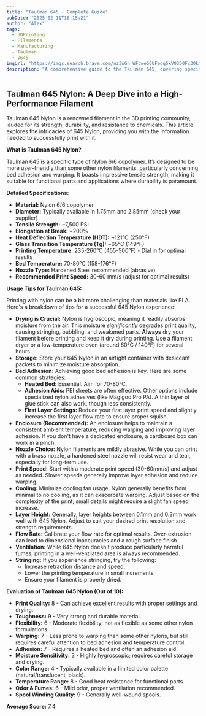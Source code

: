 ```yaml
---
title: "Taulman 645 - Complete Guide"
pubDate: "2025-02-11T16:15:21"
author: "Alex"
tags:
  - 3DPrinting
  - Filaments
  - Manufacturing
  - Taulman
  - V645
imgUrl: "https://imgs.search.brave.com/nz3wGn_WFcweG6UFegq5kV03D0Fc30kmW_uvVMOdkdI/rs:fit:860:0:0:0/g:ce/aHR0cHM6Ly9tLm1l/ZGlhLWFtYXpvbi5j/b20vaW1hZ2VzL0kv/NjF2eHlFUXlxbVMu/anBn"
description: "A comprehensive guide to the Taulman 645, covering specifications, usage tips, and comparisons with similar products."
---
```


## Taulman 645 Nylon: A Deep Dive into a High-Performance Filament

Taulman 645 Nylon is a renowned filament in the 3D printing community, lauded for its strength, durability, and resistance to chemicals. This article explores the intricacies of 645 Nylon, providing you with the information needed to successfully print with it.

**What is Taulman 645 Nylon?**

Taulman 645 is a specific type of Nylon 6/6 copolymer. It’s designed to be more user-friendly than some other nylon filaments, particularly concerning bed adhesion and warping. It boasts impressive tensile strength, making it suitable for functional parts and applications where durability is paramount.

**Detailed Specifications:**

*   **Material:** Nylon 6/6 copolymer
*   **Diameter:** Typically available in 1.75mm and 2.85mm (check your supplier)
*   **Tensile Strength:** ~7,500 PSI
*   **Elongation at Break:** ~200%
*   **Heat Deflection Temperature (HDT):** ~121°C (250°F)
*   **Glass Transition Temperature (Tg):** ~65°C (149°F)
*   **Printing Temperature:** 235-260°C (455-500°F) - Dial in for optimal results
*   **Bed Temperature:** 70-80°C (158-176°F)
*   **Nozzle Type:** Hardened Steel recommended (abrasive)
*   **Recommended Print Speed:** 30-60 mm/s (adjust for optimal results)

**Usage Tips for Taulman 645:**

Printing with nylon can be a bit more challenging than materials like PLA. Here's a breakdown of tips for a successful 645 Nylon experience:

*   **Drying is Crucial:** Nylon is hygroscopic, meaning it readily absorbs moisture from the air.  This moisture *significantly* degrades print quality, causing stringing, bubbling, and weakened parts. **Always** dry your filament before printing and keep it dry during printing. Use a filament dryer or a low-temperature oven (around 60°C / 140°F) for several hours.
*   **Storage:** Store your 645 Nylon in an airtight container with desiccant packets to minimize moisture absorption.
*   **Bed Adhesion:** Achieving good bed adhesion is key. Here are some common strategies:
    *   **Heated Bed:** Essential. Aim for 70-80°C.
    *   **Adhesion Aids:** PEI sheets are often effective.  Other options include specialized nylon adhesives (like Magigoo Pro PA). A thin layer of glue stick can also work, though less consistently.
    *   **First Layer Settings:** Reduce your first layer print speed and slightly increase the first layer flow rate to ensure proper squish.
*   **Enclosure (Recommended):** An enclosure helps to maintain a consistent ambient temperature, reducing warping and improving layer adhesion. If you don't have a dedicated enclosure, a cardboard box can work in a pinch.
*   **Nozzle Choice:** Nylon filaments are mildly abrasive. While you can print with a brass nozzle, a hardened steel nozzle will resist wear and tear, especially for long-term use.
*   **Print Speed:** Start with a moderate print speed (30-60mm/s) and adjust as needed.  Slower speeds generally improve layer adhesion and reduce warping.
*   **Cooling:** Minimize cooling fan usage. Nylon generally benefits from minimal to no cooling, as it can exacerbate warping. Adjust based on the complexity of the print; small details might require a slight fan speed increase.
*   **Layer Height:** Generally, layer heights between 0.1mm and 0.3mm work well with 645 Nylon. Adjust to suit your desired print resolution and strength requirements.
*   **Flow Rate:** Calibrate your flow rate for optimal results. Over-extrusion can lead to dimensional inaccuracies and a rough surface finish.
*   **Ventilation:** While 645 Nylon doesn't produce particularly harmful fumes, printing in a well-ventilated area is always recommended.
*   **Stringing:** If you experience stringing, try the following:
    *   Increase retraction distance and speed.
    *   Lower the printing temperature in small increments.
    *   Ensure your filament is properly dried.

**Evaluation of Taulman 645 Nylon (Out of 10):**

*   **Print Quality:** 8 - Can achieve excellent results with proper settings and drying.
*   **Toughness:** 9 - Very strong and durable material.
*   **Flexibility:** 6 - Moderate flexibility; not as flexible as some other nylon formulations.
*   **Warping:** 7 - Less prone to warping than some other nylons, but still requires careful attention to bed adhesion and temperature control.
*   **Adhesion:** 7 - Requires a heated bed and often an adhesion aid.
*   **Moisture Sensitivity:** 3 - Highly hygroscopic; requires careful storage and drying.
*   **Color Range:** 4 - Typically available in a limited color palette (natural/translucent, black).
*   **Temperature Range:** 8 - Good heat resistance for functional parts.
*   **Odor & Fumes:** 6 - Mild odor, proper ventilation recommended.
*   **Spool Winding Quality:** 9 - Generally well-wound spools.

**Average Score:** 7.4
